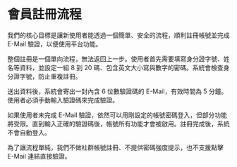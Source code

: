# 會員註冊流程

我們的核心目標是讓新使用者能透過一個簡單、安全的流程，順利註冊帳號並完成 E-Mail 驗證，以便使用平台功能。

整個註冊是一個單向流程，無法返回上一步。使用者首先需要填寫身分證字號、姓名等資料，並設定一組 8 到 20 碼、包含英文大小寫與數字的密碼。系統會檢查身分證字號，防止重複註冊。

送出資料後，系統會寄出一封內含 6 位數驗證碼的 E-Mail，有效時間為 5 分鐘。使用者必須手動輸入驗證碼來完成驗證。

如果使用者未完成 E-Mail 驗證，依然可以用剛設定的帳號密碼登入，但部分功能將受限。直到輸入正確的驗證碼後，帳號所有功能才會被啟用。註冊完成後，系統不會自動登入。

為了讓流程單純，我們不做社群帳號註冊、不提供密碼強度提示，也不支援點擊 E-Mail 連結直接驗證。